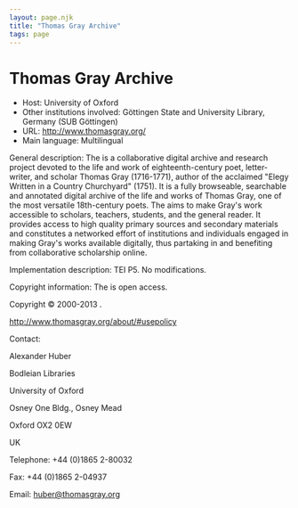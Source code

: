 ```yaml
---
layout: page.njk
title: "Thomas Gray Archive"
tags: page
---
```

# Thomas Gray Archive




* Host: University of Oxford
* Other institutions involved:
 Göttingen State and University
 Library, Germany (SUB Göttingen)
* URL: <http://www.thomasgray.org/>
* Main language: Multilingual



General description: The is a
 collaborative digital archive and research project devoted to
 the life and work of eighteenth-century poet, letter-writer,
 and scholar Thomas Gray (1716-1771), author of the acclaimed
 "Elegy Written in a Country Churchyard" (1751). It is a fully
 browseable, searchable and annotated digital archive of the
 life and works of Thomas Gray, one of the most versatile
 18th-century poets. The aims to make
 Gray's work accessible to scholars, teachers, students, and
 the general reader. It provides access to high quality
 primary sources and secondary materials and constitutes a
 networked effort of institutions and individuals engaged in
 making Gray's works available digitally, thus partaking in
 and benefiting from collaborative scholarship online.



Implementation description:
 TEI P5. No modifications.



Copyright information: The is open
 access.
 
 Copyright © 2000-2013 .
 
 http://www.thomasgray.org/about/#usepolicy



Contact:
 



Alexander Huber


Bodleian Libraries
 
 University of Oxford
 
 Osney One Bldg., Osney Mead
 
 Oxford OX2 0EW
 
 UK



Telephone: +44 (0)1865 2-80032



Fax: +44 (0)1865 2-04937



Email: [huber@thomasgray.org](mailto:huber@thomasgray.org)





